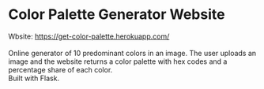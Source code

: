 # Color Palette Generator Website
Wbsite: https://get-color-palette.herokuapp.com/ <br><br>
Online generator of 10 predominant colors in an image. The user uploads an image and the website returns a color palette with hex codes and a percentage share of each color.<br>
Built with Flask.
